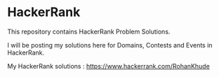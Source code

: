 # HackerRank

This repository contains HackerRank Problem Solutions.

I will be posting my solutions here for Domains, Contests and Events in HackerRank.

My HackerRank solutions : https://www.hackerrank.com/RohanKhude
